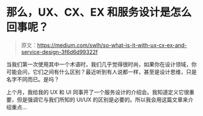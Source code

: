 # 那么，UX、CX、EX 和服务设计是怎么回事呢？

> 原文：<https://medium.com/swlh/so-what-is-it-with-ux-cx-ex-and-service-design-3f6d6d99322f>

当我们第一次使用其中一个术语时，我们几乎觉得很时尚，如果你在设计领域，你可能会问，它们之间有什么区别？最近听到有人说都一样，甚至是设计思维，只是名字不同而已。是吗？

上个月，我给我的 UX 和 UI 同事开了一个服务设计的介绍会。我知道定义它很重要，但是强调它与我们所知的 UI/UX 的区别是必要的。所以我会用这篇文章来介绍重点…